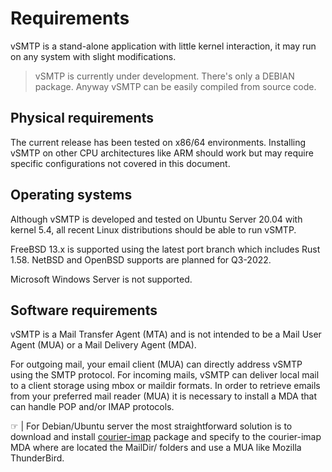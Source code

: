 # Requirements

vSMTP is a stand-alone application with little kernel interaction, it may run on any system with slight modifications.

> vSMTP is currently under development. There's only a DEBIAN package. Anyway vSMTP can be easily compiled from source code.

## Physical requirements

The current release has been tested on x86/64 environments. Installing vSMTP on other CPU architectures like ARM should work but may require specific configurations not covered in this document.

## Operating systems

Although vSMTP is developed and tested on Ubuntu Server 20.04 with kernel 5.4, all recent Linux distributions should be able to run vSMTP.

FreeBSD 13.x is supported using the latest port branch which includes Rust 1.58.
NetBSD and OpenBSD supports are planned for Q3-2022.

Microsoft Windows Server is not supported.

## Software requirements

vSMTP is a Mail Transfer Agent (MTA) and is not intended to be a Mail User Agent (MUA) or a Mail Delivery Agent (MDA).

For outgoing mail, your email client (MUA) can directly address vSMTP using the SMTP protocol. For incoming mails, vSMTP can deliver local mail to a client storage using mbox or maildir formats. In order to retrieve emails from your preferred mail reader (MUA) it is necessary to install a MDA that can handle POP and/or IMAP protocols.

&#9758; | For Debian/Ubuntu server the most straightforward solution is to download and install [courier-imap] package and specify to the courier-imap MDA where are located the MailDir/ folders and use a MUA like Mozilla ThunderBird.

[courier-imap]: https://packages.debian.org/search?keywords=courier-imap
